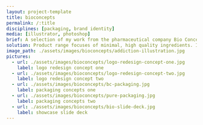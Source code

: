 ```yaml
---
layout: project-template
title: bioconcepts
permalink: /:title
disciplines: [packaging, brand identity]
media: [illustrator, photoshop]
brief: A selection of my work from the pharmaceutical company Bio Concepts - Packaging ideas for an international product launch. Pure Innovation logo redesign. Illustration for a textbook on addiction. Slide deck for product launch.  
solution: Product range focuses of minimal, high quality ingredients. Ingredients are intended to enhance the qualities of each-other. A nod to the Australian packaging with the mosaic pattern. Keywords, Simple, pure, minimal, synergy, science.
image_path: ./assets/images/bioconcepts/addiction-illustration.jpg
pictures:
  - url: ./assets/images/bioconcepts/logo-redesign-concept-one.jpg
    label: logo redesign concept one
  - url: ./assets/images/bioconcepts/logo-redesign-concept-two.jpg
    label: logo redesign concept two
  - url: ./assets/images/bioconcepts/bc-packaging.jpg
    label: packaging concepts one
  - url: ./assets/images/bioconcepts/pure-packaging.jpg
    label: packaging concepts two
  - url: ./assets/images/bioconcepts/bio-slide-deck.jpg
    label: showcase slide deck        
---
```

